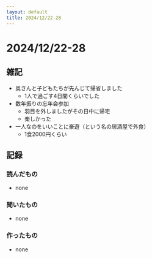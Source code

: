 ```yaml
---
layout: default
title: 2024/12/22-28
---
```


# 2024/12/22-28

## 雑記

* 奥さんと子どもたちが先んじて帰省しました
  * 1人で過ごす4日間くらいでした
* 数年振りの忘年会参加
  * 羽目を外しましたがその日中に帰宅
  * 楽しかった
* 一人なのをいいことに豪遊（という名の居酒屋で外食）
  * 1食2000円くらい

## 記録

### 読んだもの

* none

### 聞いたもの

* none

### 作ったもの

* none
